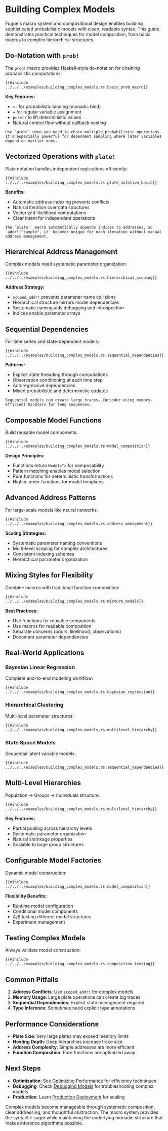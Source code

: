 # Building Complex Models

Fugue's macro system and compositional design enables building sophisticated probabilistic models with clean, readable syntax. This guide demonstrates practical techniques for model composition, from basic macros to complex hierarchical structures.

## Do-Notation with `prob!`

The `prob!` macro provides Haskell-style do-notation for chaining probabilistic computations:

```rust,ignore
{{#include ../../../examples/building_complex_models.rs:basic_prob_macro}}
```

**Key Features:**
- `<-` for probabilistic binding (monadic bind)
- `=` for regular variable assignment  
- `pure()` to lift deterministic values
- Natural control flow without callback nesting

```admonish tip
Use `prob!` when you need to chain multiple probabilistic operations. It's especially powerful for dependent sampling where later variables depend on earlier ones.
```

## Vectorized Operations with `plate!`

Plate notation handles independent replications efficiently:

```rust,ignore
{{#include ../../../examples/building_complex_models.rs:plate_notation_basic}}
```

**Benefits:**
- Automatic address indexing prevents conflicts
- Natural iteration over data structures
- Vectorized likelihood computations
- Clear intent for independent operations

```admonish note
The `plate!` macro automatically appends indices to addresses, so `addr!("sample", i)` becomes unique for each iteration without manual address management.
```

## Hierarchical Address Management

Complex models need systematic parameter organization:

```rust,ignore
{{#include ../../../examples/building_complex_models.rs:hierarchical_scoping}}
```

**Address Strategy:**
- `scoped_addr!` prevents parameter name collisions
- Hierarchical structure mirrors model dependencies
- Systematic naming aids debugging and introspection
- Indices enable parameter arrays

## Sequential Dependencies

For time series and state-dependent models:

```rust,ignore
{{#include ../../../examples/building_complex_models.rs:sequential_dependencies}}
```

**Patterns:**
- Explicit state threading through computations
- Observation conditioning at each time step
- Autoregressive dependencies
- Mixed probabilistic and deterministic updates

```admonish warning
Sequential models can create large traces. Consider using memory-efficient handlers for long sequences.
```

## Composable Model Functions

Build reusable model components:

```rust,ignore
{{#include ../../../examples/building_complex_models.rs:model_composition}}
```

**Design Principles:**
- Functions return `Model<T>` for composability
- Pattern matching enables model selection
- Pure functions for deterministic transformations
- Higher-order functions for model templates

## Advanced Address Patterns

For large-scale models like neural networks:

```rust,ignore
{{#include ../../../examples/building_complex_models.rs:address_management}}
```

**Scaling Strategies:**
- Systematic parameter naming conventions
- Multi-level scoping for complex architectures
- Consistent indexing schemes
- Hierarchical parameter organization

## Mixing Styles for Flexibility

Combine macros with traditional function composition:

```rust,ignore
{{#include ../../../examples/building_complex_models.rs:mixture_models}}
```

**Best Practices:**
- Use functions for reusable components
- Use macros for readable composition
- Separate concerns (priors, likelihood, observations)
- Document parameter dependencies

## Real-World Applications

### Bayesian Linear Regression

Complete end-to-end modeling workflow:

```rust,ignore
{{#include ../../../examples/building_complex_models.rs:bayesian_regression}}
```

### Hierarchical Clustering

Multi-level parameter structures:

```rust,ignore
{{#include ../../../examples/building_complex_models.rs:multilevel_hierarchy}}
```

### State Space Models

Sequential latent variable models:

```rust,ignore
{{#include ../../../examples/building_complex_models.rs:sequential_dependencies}}
```

## Multi-Level Hierarchies

Population → Groups → Individuals structure:

```rust,ignore
{{#include ../../../examples/building_complex_models.rs:multilevel_hierarchy}}
```

**Key Features:**
- Partial pooling across hierarchy levels
- Systematic parameter organization
- Natural shrinkage properties
- Scalable to large group structures

## Configurable Model Factories

Dynamic model construction:

```rust,ignore
{{#include ../../../examples/building_complex_models.rs:model_composition}}
```

**Flexibility Benefits:**
- Runtime model configuration
- Conditional model components
- A/B testing different model structures
- Experiment management

## Testing Complex Models

Always validate model construction:

```rust,ignore
{{#include ../../../examples/building_complex_models.rs:composition_testing}}
```

## Common Pitfalls

1. **Address Conflicts**: Use `scoped_addr!` for complex models
2. **Memory Usage**: Large plate operations can create big traces
3. **Sequential Dependencies**: Explicit state management required
4. **Type Inference**: Sometimes need explicit type annotations

## Performance Considerations

- **Plate Size**: Very large plates may exceed memory limits
- **Nesting Depth**: Deep hierarchies increase trace size
- **Address Complexity**: Simple addresses are more efficient
- **Function Composition**: Pure functions are optimized away

## Next Steps

- **Optimization**: See [Optimizing Performance](./optimizing-performance.md) for efficiency techniques
- **Debugging**: Check [Debugging Models](./debugging-models.md) for troubleshooting complex models
- **Production**: Learn [Production Deployment](./production-deployment.md) for scaling

Complex models become manageable through systematic composition, clear addressing, and thoughtful abstraction. The macro system provides the syntactic sugar while maintaining the underlying monadic structure that makes inference algorithms possible.